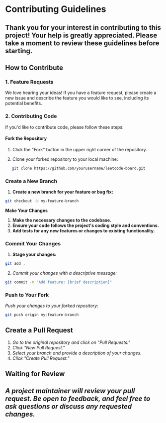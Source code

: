 # Contributing Guidelines

Thank you for your interest in contributing to this project! Your help is greatly appreciated. Please take a moment to review these guidelines before starting.
---

## How to Contribute

### 1. Feature Requests
We love hearing your ideas! If you have a feature request, please create a new issue and describe the feature you would like to see, including its potential benefits.

### 2. Contributing Code

If you'd like to contribute code, please follow these steps:

#### Fork the Repository

1. Click the "Fork" button in the upper right corner of the repository.

2. Clone your forked repository to your local machine:
```bash
   git clone https://github.com/yourusername/leetcode-board.git
```

### Create a New Branch
1. **Create a new branch for your feature or bug fix:**

```bash
git checkout -b my-feature-branch
```

**Make Your Changes**

1. **Make the necessary changes to the codebase.**
2. **Ensure your code follows the project's coding style and conventions.**
3. **Add tests for any new features or changes to existing functionality.**

### Commit Your Changes

1. **Stage your changes:**
```bash
git add .
```

2. *Commit your changes with a descriptive message:*
```bash
git commit -m "Add feature: [brief description]"
```

### Push to Your Fork

*Push your changes to your forked repository:*
```bash
git push origin my-feature-branch
```

## Create a Pull Request
1. *Go to the original repository and click on "Pull Requests."*
2. *Click "New Pull Request."*
3. *Select your branch and provide a description of your changes.*
4. *Click "Create Pull Request."*

## Waiting for Review 
*A project maintainer will review your pull request. Be open to feedback, and feel free to ask questions or discuss any requested changes.*
---
